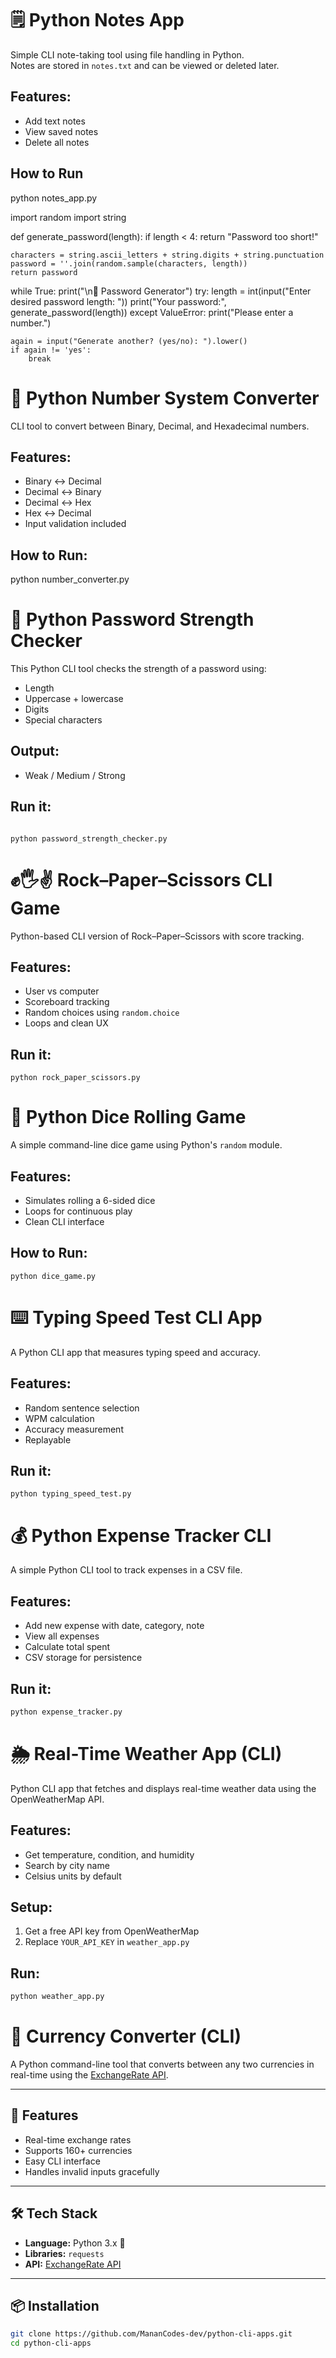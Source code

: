 # 🗒 Python Notes App

Simple CLI note-taking tool using file handling in Python.  
Notes are stored in `notes.txt` and can be viewed or deleted later.

## Features:
- Add text notes
- View saved notes
- Delete all notes

## How to Run
python notes_app.py

import random
import string

def generate_password(length):
    if length < 4:
        return "Password too short!"
    
    characters = string.ascii_letters + string.digits + string.punctuation
    password = ''.join(random.sample(characters, length))
    return password

while True:
    print("\n🔐 Password Generator")
    try:
        length = int(input("Enter desired password length: "))
        print("Your password:", generate_password(length))
    except ValueError:
        print("Please enter a number.")

    again = input("Generate another? (yes/no): ").lower()
    if again != 'yes':
        break


# 🔢 Python Number System Converter

CLI tool to convert between Binary, Decimal, and Hexadecimal numbers.

## Features:
- Binary ↔ Decimal
- Decimal ↔ Binary
- Decimal ↔ Hex
- Hex ↔ Decimal
- Input validation included

## How to Run:

python number_converter.py
# 🔐 Python Password Strength Checker

This Python CLI tool checks the strength of a password using:
- Length
- Uppercase + lowercase
- Digits
- Special characters

## Output:
- Weak / Medium / Strong

## Run it:
````

python password_strength_checker.py

````

# ✊🖐✌ Rock–Paper–Scissors CLI Game

Python-based CLI version of Rock–Paper–Scissors with score tracking.

## Features:
- User vs computer
- Scoreboard tracking
- Random choices using `random.choice`
- Loops and clean UX

## Run it:
```
python rock_paper_scissors.py
```
# 🎲 Python Dice Rolling Game

A simple command-line dice game using Python's `random` module.

## Features:
- Simulates rolling a 6-sided dice
- Loops for continuous play
- Clean CLI interface

## How to Run:
```
python dice_game.py
```
# ⌨️ Typing Speed Test CLI App

A Python CLI app that measures typing speed and accuracy.

## Features:
- Random sentence selection
- WPM calculation
- Accuracy measurement
- Replayable

## Run it:
```
python typing_speed_test.py
```
# 💰 Python Expense Tracker CLI

A simple Python CLI tool to track expenses in a CSV file.

## Features:
- Add new expense with date, category, note
- View all expenses
- Calculate total spent
- CSV storage for persistence

## Run it:
```bash
python expense_tracker.py
```
# 🌦 Real-Time Weather App (CLI)

Python CLI app that fetches and displays real-time weather data using the OpenWeatherMap API.

## Features:
- Get temperature, condition, and humidity
- Search by city name
- Celsius units by default

## Setup:
1. Get a free API key from OpenWeatherMap
2. Replace `YOUR_API_KEY` in `weather_app.py`

## Run:
```bash
python weather_app.py
```
# 💱 Currency Converter (CLI)

A Python command-line tool that converts between any two currencies in real-time using the [ExchangeRate API](https://www.exchangerate-api.com/).

---

## 🚀 Features
- Real-time exchange rates
- Supports 160+ currencies
- Easy CLI interface
- Handles invalid inputs gracefully

---

## 🛠 Tech Stack
- **Language:** Python 3.x 🐍
- **Libraries:** `requests`
- **API:** [ExchangeRate API](https://www.exchangerate-api.com/)

---

## 📦 Installation
```bash
git clone https://github.com/MananCodes-dev/python-cli-apps.git
cd python-cli-apps
```

